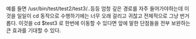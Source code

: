 예를 들면 /usr/bin/test/test2/test3/..등등 엄청 깊은 경로를 자주 들어가야하는데 이것을 일일이 cd 동작으로 수행하기에는 너무 오래 걸리고 귀찮고 전체적으로 그냥 번거롭다. 이것을 cd $test3 로 한번에 이동할 수 있다면 앞에 말한 단점들을 전부 보완하는 큰 효과를 기대할 수 있다.



